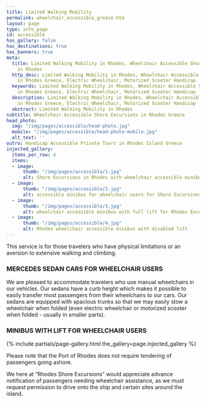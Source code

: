 ```yaml
---
title: Limited Walking Mobility
permalink: wheelchair_accessible_greece.htm
layout: page
type: info_page
id: accessible
has_gallery: false
has_destinations: true
has_banners: true
meta:
  title: Limited Walking Mobility in Rhodes, Wheelchair Accessible Shore Excursions
    in Rhodes
  http_desc: Limited Walking Mobility in Rhodes, Wheelchair Accessible Shore Excursions
    in Rhodes Greece, Electric Wheelchair, Motorized Scooter Handicap
  keywords: Limited Walking Mobility in Rhodes, Wheelchair Accessible Shore Excursions
    in Rhodes Greece, Electric Wheelchair, Motorized Scooter Handicap
  description: Limited Walking Mobility in Rhodes, Wheelchair Accessible Shore Excursions
    in Rhodes Greece, Electric Wheelchair, Motorized Scooter Handicap
  abstract: Limited Walking Mobility in Rhodes
subtitle: Wheelchair Accessible Shore Excursions in Rhodes Greece
head_photo:
  img: "/img/pages/accessible/head-photo.jpg"
  mobile: "/img/pages/accessible/head-photo-mobile.jpg"
  alt_text: ''
outro: Handicap Accessible Private Tours in Rhodes Island Greece
injected_gallery:
  items_per_row: 4
  items:
  - image:
      thumb: "/img/pages/accessible/1.jpg"
      alt: Shore Excursions in Rhodes with wheelchair accessible minibus
  - image:
      thumb: "/img/pages/accessible/2.jpg"
      alt: accessible minibus for wheelchair users for Shore Excursions
  - image:
      thumb: "/img/pages/accessible/3.jpg"
      alt: wheelchair accessible minibus with full lift for Rhodes Excursions
  - image:
      thumb: "/img/pages/accessible/4.jpg"
      alt: Rhodes wheelchair accessible minibus with disabled lift
---
```


This service is for those travelers who have physical limitations or an aversion to extensive walking and climbing.

### MERCEDES SEDAN CARS FOR WHEELCHAIR USERS

We are pleased to accommodate travelers who use manual wheelchairs in our vehicles. Our sedans have a curb height which makes it possible to easily transfer most passengers from their wheelchairs to our cars. Our sedans are equipped with spacious trunks so that we may easily stow a wheelchair when folded (even electric wheelchair or motorized scooter when folded - usually in smaller parts).

### MINIBUS WITH LIFT FOR WHEELCHAIR USERS

{% include partials/page-gallery.html the_gallery=page.injected_gallery %}

Please note that the Port of Rhodes does not require tendering of passengers going ashore.

We here at “Rhodes Shore Excursions” would appreciate advance notification of passengers needing wheelchair assistance, as we must request permission to drive onto the ship and certain sites around the island.